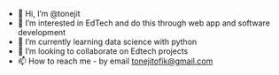 - 👋 Hi, I’m @tonejit
- 👀 I’m interested in EdTech and do this through web app and software development 
- 🌱 I’m currently learning data science with python
- 💞️ I’m looking to collaborate on Edtech projects
- 📫 How to reach me - by email tonejitofik@gmail.com

<!---
tonejit/tonejit is a ✨ special ✨ repository because its `README.md` (this file) appears on your GitHub profile.
You can click the Preview link to take a look at your changes.
--->
